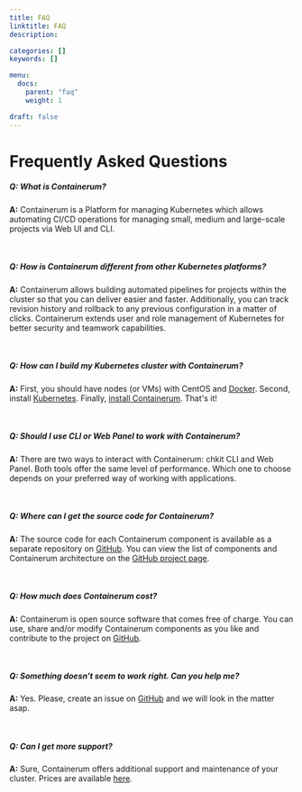 ```yaml
---
title: FAQ
linktitle: FAQ
description:

categories: []
keywords: []

menu:
  docs:
    parent: "faq"
    weight: 1

draft: false
---
```


# Frequently Asked Questions

##### **Q:** What is Containerum?

**A:** Containerum is a Platform for managing Kubernetes which allows automating CI/CD operations for managing small, medium and large-scale projects via Web UI and CLI.

</br>

##### **Q:** How is Containerum different from other Kubernetes platforms?

**A:** Containerum allows building automated pipelines for projects within the cluster so that you can deliver easier and faster. Additionally, you can track revision history and rollback to any previous configuration in a matter of clicks. Containerum extends user and role management of Kubernetes for better security and teamwork capabilities.

</br>

##### **Q:** How can I build my Kubernetes cluster with Containerum?

**A:** First, you should have nodes (or VMs) with CentOS and [Docker](/kubernetes/prerequisites). Second, install [Kubernetes](/kubernetes/). Finally, [install Containerum](/platform/installation). That's it!

</br>

##### **Q:** Should I use CLI or Web Panel to work with Containerum?

**A:** There are two ways to interact with Containerum: chkit CLI and Web Panel. Both tools offer the same level of performance. Which one to choose depends on your preferred way of working with applications.

</br>

##### **Q:** Where can I get the source code for Containerum?

**A:** The source code for each Containerum component is available as a separate repository on [GitHub](github.com/containerum/). You can view the list of components and Containerum architecture on the [GitHub project page](github.com/containerum/containerum).

</br>

##### **Q:** How much does Containerum cost?

**A:** Containerum is open source software that comes free of charge. You can use, share and/or modify Containerum components as you like and contribute to the project on [GitHub](GitHub.com/containerum/containerum).

</br>

##### **Q:** Something doesn't seem to work right. Can you help me?

**A:** Yes. Please, create an issue on [GitHub](GitHub.com/containerum/containerum) and we will look in the matter asap.

</br>

##### **Q:** Can I get more support?

**A:** Sure, Containerum offers additional support and maintenance of your cluster. Prices are available [here](https://containerum.com/consulting/).

